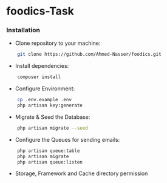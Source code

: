 # foodics-Task

### Installation
* Clone repository to your machine:
```bash
    git clone https://github.com/Ahmed-Nasser/foodics.git
```

* Install dependencies:
```bash
    composer install
```

* Configure Environment:
```bash
    cp .env.example .env
    php artisan key:generate
```

* Migrate & Seed the Database:
```bash
    php artisan migrate --seed    
```

* Configure the Queues for sending emails:
```bash
    php artisan queue:table
    php artisan migrate
    php artisan queue:listen    
```

* Storage, Framework and Cache directory permission
